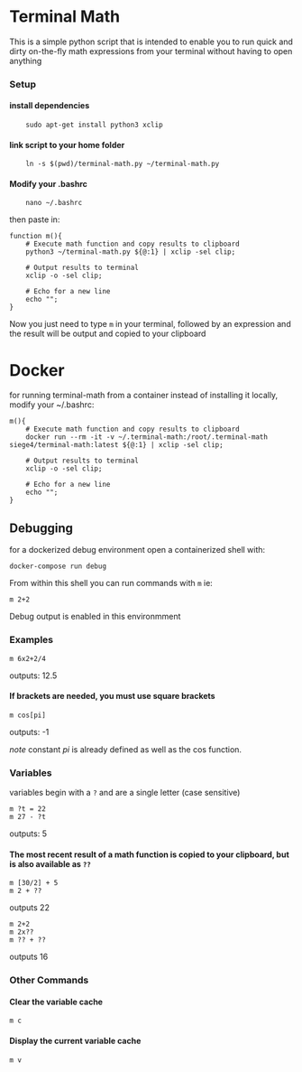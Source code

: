 # Terminal Math

This is a simple python script that is intended to enable you to run quick and dirty on-the-fly math expressions from your terminal without having to open anything

### Setup

#### install dependencies
```
	sudo apt-get install python3 xclip
```

#### link script to your home folder
```
	ln -s $(pwd)/terminal-math.py ~/terminal-math.py
```

#### Modify your .bashrc
```
	nano ~/.bashrc
```
then paste in:
```
function m(){
    # Execute math function and copy results to clipboard
    python3 ~/terminal-math.py ${@:1} | xclip -sel clip;

    # Output results to terminal
    xclip -o -sel clip;
    
    # Echo for a new line
    echo "";
}
```

Now you just need to type `m` in your terminal, followed by an expression and the result will be output and copied to your clipboard

# Docker
for running terminal-math from a container instead of installing it locally, modify your ~/.bashrc:
```
m(){
    # Execute math function and copy results to clipboard
    docker run --rm -it -v ~/.terminal-math:/root/.terminal-math siege4/terminal-math:latest ${@:1} | xclip -sel clip;

    # Output results to terminal
    xclip -o -sel clip;
    
    # Echo for a new line
    echo "";
}
```

## Debugging
for a dockerized debug environment open a containerized shell with:
```
docker-compose run debug
```
From within this shell you can run commands with `m` ie:
```
m 2+2
```
Debug output is enabled in this environmment

### Examples
```
m 6x2+2/4
```
outputs: 12.5

#### If brackets are needed, you must use square brackets
```
m cos[pi]
```
outputs: -1

*note* constant _pi_ is already defined as well as the cos function.


### Variables
variables begin with a `?` and are a single letter (case sensitive)
```
m ?t = 22
m 27 - ?t
```
outputs: 5

#### The most recent result of a math function is copied to your clipboard, but is also available as `??`
```
m [30/2] + 5
m 2 + ??
```
outputs 22

```
m 2+2
m 2x??
m ?? + ??
```
outputs 16


### Other Commands

#### Clear the variable cache
```
m c
```

#### Display the current variable cache
```
m v
```
